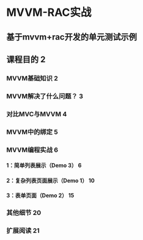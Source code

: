 # MVVM-RAC实战
## 基于mvvm+rac开发的单元测试示例<br>

## 课程目的	2<br>
### MVVM基础知识	2<br>
### MVVM解决了什么问题？	3<br>
### 对比MVC与MVVM	4<br>
### MVVM中的绑定	5<br>
### MVVM编程实战	6<br>
#### 1：简单列表展示（Demo 3）	6<br>
#### 2：复杂列表页面展示（Demo 1）	10<br>
#### 3：表单页面（Demo 2）	15<br>
### 其他细节	20<br>
### 扩展阅读	21<br>
